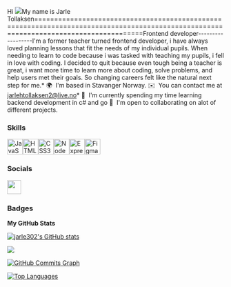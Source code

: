 Hi ![](https://user-images.githubusercontent.com/18350557/176309783-0785949b-9127-417c-8b55-ab5a4333674e.gif)My name is Jarle Tollaksen=======================================================================================================================================Frontend developer------------------I'm a former teacher turned frontend developer, i have always loved planning lessons that fit the needs of my individual pupils. When needing to learn to code because i was tasked with teaching my pupils, i fell in love with coding. I decided to quit because even tough being a teacher is great, i want more time to learn more about coding, solve problems, and help users met their goals. So changing careers felt like the natural next step for me.* 🌍  I'm based in Stavanger Norway. ✉️  You can contact me at [jarlehtollaksen2@live.no](mailto:jarlehtollaksen2@live.no)* 🧠  I'm currently spending my time learning backend development in c# and go 🤝  I'm open to collaborating on alot of different projects.

### Skills


<p align="left">
<a href="https://developer.mozilla.org/en-US/docs/Web/JavaScript" target="_blank" rel="noreferrer"><img src="https://raw.githubusercontent.com/danielcranney/readme-generator/main/public/icons/skills/javascript-colored.svg" width="36" height="36" alt="JavaScript" /></a><a href="https://developer.mozilla.org/en-US/docs/Glossary/HTML5" target="_blank" rel="noreferrer"><img src="https://raw.githubusercontent.com/danielcranney/readme-generator/main/public/icons/skills/html5-colored.svg" width="36" height="36" alt="HTML5" /></a><a href="https://www.w3.org/TR/CSS/#css" target="_blank" rel="noreferrer"><img src="https://raw.githubusercontent.com/danielcranney/readme-generator/main/public/icons/skills/css3-colored.svg" width="36" height="36" alt="CSS3" /></a><a href="https://nodejs.org/en/" target="_blank" rel="noreferrer"><img src="https://raw.githubusercontent.com/danielcranney/readme-generator/main/public/icons/skills/nodejs-colored.svg" width="36" height="36" alt="NodeJS" /></a><a href="https://expressjs.com/" target="_blank" rel="noreferrer"><img src="https://raw.githubusercontent.com/danielcranney/readme-generator/main/public/icons/skills/express-colored-dark.svg" width="36" height="36" alt="Express" /></a><a href="https://www.figma.com/" target="_blank" rel="noreferrer"><img src="https://raw.githubusercontent.com/danielcranney/readme-generator/main/public/icons/skills/figma-colored.svg" width="36" height="36" alt="Figma" /></a></p>

### Socials<p align="left"> <a href="https://www.github.com/jarle302" target="_blank" rel="noreferrer"><img src="https://raw.githubusercontent.com/danielcranney/readme-generator/main/public/icons/socials/github-dark.svg" width="32" height="32" /></a></p>

### Badges

<b>My GitHub Stats</b>

<a href="http://www.github.com/jarle302"><img src="https://github-readme-stats.vercel.app/api?username=jarle302&show_icons=true&hide=&count_private=true&title_color=ef4444&text_color=ec4899&icon_color=000000&bg_color=1c1917&hide_border=true&show_icons=true" alt="jarle302's GitHub stats" /></a>

<a href="http://www.github.com/jarle302"><img src="https://github-readme-streak-stats.herokuapp.com/?user=jarle302&stroke=ec4899&background=1c1917&ring=ef4444&fire=ef4444&currStreakNum=ec4899&currStreakLabel=ef4444&sideNums=ec4899&sideLabels=ec4899&dates=ec4899&hide_border=true" /></a>

<a href="http://www.github.com/jarle302"><img src="https://github-readme-activity-graph.cyclic.app/graph?username=jarle302&bg_color=1c1917&color=ec4899&line=000000&point=ec4899&area_color=1c1917&area=true&hide_border=true&custom_title=GitHub%20Commits%20Graph" alt="GitHub Commits Graph" /></a>

<a href="https://github.com/jarle302" align="left"><img src="https://github-readme-stats.vercel.app/api/top-langs/?username=jarle302&langs_count=10&title_color=ef4444&text_color=ec4899&icon_color=000000&bg_color=1c1917&hide_border=true&locale=en&custom_title=Top%20%Languages" alt="Top Languages" /></a>
